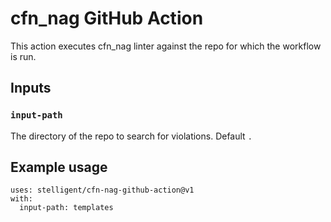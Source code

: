 # cfn_nag GitHub Action

This action executes cfn_nag linter against the repo for which the workflow is run.

## Inputs

### `input-path`

The directory of the repo to search for violations. Default `.`

## Example usage

```
uses: stelligent/cfn-nag-github-action@v1
with:
  input-path: templates
```
